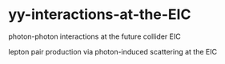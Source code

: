 # yy-interactions-at-the-EIC

photon-photon interactions at the future collider EIC

lepton pair production via photon-induced scattering at the EIC
